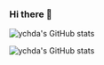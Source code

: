 ### Hi there 👋

<!--
**ychda/ychda** is a ✨ _special_ ✨ repository because its `README.md` (this file) appears on your GitHub profile.

Here are some ideas to get you started:

- 🔭 I’m currently working on ...
- 🌱 I’m currently learning ...
- 👯 I’m looking to collaborate on ...
- 🤔 I’m looking for help with ...
- 💬 Ask me about ...
- 📫 How to reach me: ...
- 😄 Pronouns: ...
- ⚡ Fun fact: ...
-->

![ychda's GitHub stats](https://github-readme-stats.vercel.app/api?username=ychda)

![ychda's GitHub stats](https://github-readme-stats.vercel.app/api?username=ychda&show_icons=true&theme=radical)
